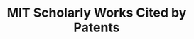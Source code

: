 ---
layout: default
description: MIT Scholarly Works Cited by Patents 1950-2018
location: https://lens-public.s3-us-west-2.amazonaws.com/sloan/scholarly/201932/mit_scholarly_cited_by_patents.zip
record_creation_timestamp: 11/18/2020 17:20:46
shortname: mit_scholarly_citations
title: MIT Scholarly Works Cited by Patents
uuid: 265a814e-a4a5-4302-9cc0-0f78cf1c70fc
---